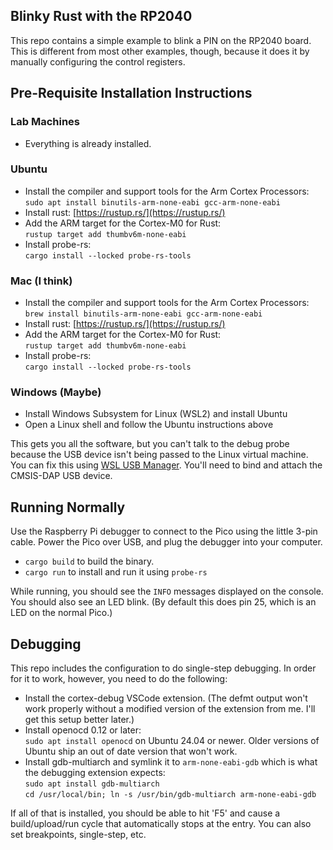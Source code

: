 ## Blinky Rust with the RP2040

This repo contains a simple example to blink a PIN on the RP2040 board.  This is different from most other examples, though, because it does it by manually configuring the control registers.

## Pre-Requisite Installation Instructions

### Lab Machines

- Everything is already installed.

### Ubuntu

- Install the compiler and support tools for the Arm Cortex Processors:  
  `sudo apt install binutils-arm-none-eabi gcc-arm-none-eabi`
- Install rust: [https://rustup.rs/](https://rustup.rs/)
- Add the ARM target for the Cortex-M0 for Rust:  
  `rustup target add thumbv6m-none-eabi`
- Install probe-rs:  
  `cargo install --locked probe-rs-tools`

### Mac (I think)

- Install the compiler and support tools for the Arm Cortex Processors:  
  `brew install binutils-arm-none-eabi gcc-arm-none-eabi`
- Install rust: [https://rustup.rs/](https://rustup.rs/)
- Add the ARM target for the Cortex-M0 for Rust:  
  `rustup target add thumbv6m-none-eabi`
- Install probe-rs:  
  `cargo install --locked probe-rs-tools`

### Windows (Maybe)

- Install Windows Subsystem for Linux (WSL2) and install Ubuntu
- Open a Linux shell and follow the Ubuntu instructions above

This gets you all the software, but you can't talk to the debug probe because the USB device isn't being passed to the Linux virtual machine.  You can fix this using [WSL USB Manager](https://github.com/nickbeth/wsl-usb-manager).  You'll need to bind and attach the CMSIS-DAP USB device.

## Running Normally

Use the Raspberry Pi debugger to connect to the Pico using the little 3-pin cable.  Power the Pico over USB, and plug the debugger into your computer.

- `cargo build` to build the binary.
- `cargo run` to install and run it using `probe-rs`

While running, you should see the `INFO` messages displayed on the console.  You should also see an LED blink.  (By default this does pin 25, which is an LED on the normal Pico.)

## Debugging

This repo includes the configuration to do single-step debugging.  In order for it to work, however, you need to do the following:

- Install the cortex-debug VSCode extension.  (The defmt output won't work properly without a modified version of the extension from me.  I'll get this setup better later.)
- Install openocd 0.12 or later:  
  `sudo apt install openocd` on Ubuntu 24.04 or newer.  Older versions of Ubuntu ship an out of date version that won't work.
- Install gdb-multiarch and symlink it to `arm-none-eabi-gdb` which is what the debugging extension expects:  
  `sudo apt install gdb-multiarch`  
  `cd /usr/local/bin; ln -s /usr/bin/gdb-multiarch arm-none-eabi-gdb`

If all of that is installed, you should be able to hit 'F5' and cause a build/upload/run cycle that automatically stops at the entry.  You can also set breakpoints, single-step, etc.
